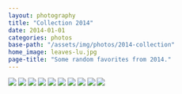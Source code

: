 ```yaml
---
layout: photography
title: "Collection 2014"
date: 2014-01-01
categories: photos
base-path: "/assets/img/photos/2014-collection"
home_image: leaves-lu.jpg
page-title: "Some random favorites from 2014."
---
```


<img src="{{ site.baseurl }}/{{page.base-path }}/airport.jpg" />
<img src="{{ site.baseurl }}/{{page.base-path }}/anapolis-fireworks.jpg" />
<img src="{{ site.baseurl }}/{{page.base-path }}/cones.jpg" />
<img src="{{ site.baseurl }}/{{page.base-path }}/flags.jpg" />
<img src="{{ site.baseurl }}/{{page.base-path }}/girls-grass.jpg" />
<img src="{{ site.baseurl }}/{{page.base-path }}/grilling.jpg" />
<img src="{{ site.baseurl }}/{{page.base-path }}/leaves-lu.jpg" />
<img src="{{ site.baseurl }}/{{page.base-path }}/scooters.jpg" />
<img src="{{ site.baseurl }}/{{page.base-path }}/snow.jpg" />
<img src="{{ site.baseurl }}/{{page.base-path }}/swimming.jpg" />
